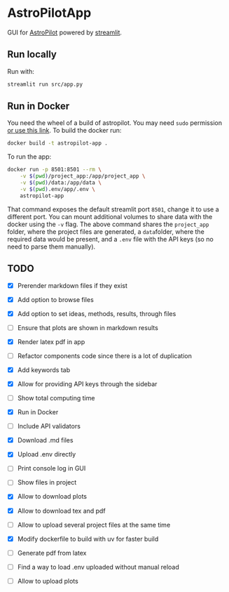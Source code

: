 # AstroPilotApp

GUI for [AstroPilot](https://github.com/AstroPilot-AI/AstroPilot.git) powered by [streamlit](https://streamlit.io).

## Run locally

Run with:

```bash
streamlit run src/app.py
```

## Run in Docker

You need the wheel of a build of astropilot. You may need `sudo` permission [or use this link](https://docs.docker.com/engine/install/linux-postinstall/). To build the docker run:

```bash
docker build -t astropilot-app .
```

To run the app:

```bash
docker run -p 8501:8501 --rm \
    -v $(pwd)/project_app:/app/project_app \
    -v $(pwd)/data:/app/data \
    -v $(pwd).env/app/.env \
    astropilot-app
```

That command exposes the default streamlit port `8501`, change it to use a different port. You can mount additional volumes to share data with the docker using the `-v` flag. The above command shares the `project_app` folder, where the project files are generated, a `data`folder, where the required data would be present, and a `.env` file with the API keys (so no need to parse them manually).

## TODO

- [x] Prerender markdown files if they exist
- [x] Add option to browse files
- [x] Add option to set ideas, methods, results, through files
- [ ] Ensure that plots are shown in markdown results
- [x] Render latex pdf in app
- [ ] Refactor components code since there is a lot of duplication
- [x] Add keywords tab
- [x] Allow for providing API keys through the sidebar
- [ ] Show total computing time
- [x] Run in Docker
- [ ] Include API validators
- [x] Download .md files
- [x] Upload .env directly
- [ ] Print console log in GUI
- [ ] Show files in project
- [x] Allow to download plots
- [x] Allow to download tex and pdf
- [ ] Allow to upload several project files at the same time
- [x] Modify dockerfile to build with uv for faster build
- [ ] Generate pdf from latex
- [ ] Find a way to load .env uploaded without manual reload
- [ ] Allow to upload plots

